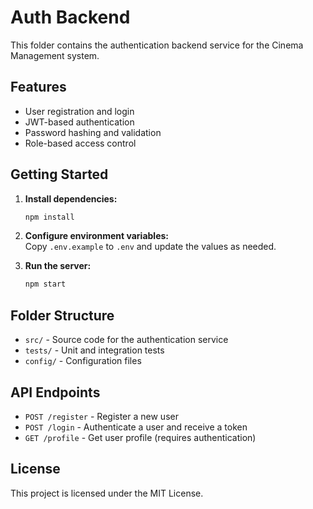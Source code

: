 # Auth Backend

This folder contains the authentication backend service for the Cinema Management system.

## Features

- User registration and login
- JWT-based authentication
- Password hashing and validation
- Role-based access control

## Getting Started

1. **Install dependencies:**
    ```bash
    npm install
    ```
2. **Configure environment variables:**  
    Copy `.env.example` to `.env` and update the values as needed.

3. **Run the server:**
    ```bash
    npm start
    ```

## Folder Structure

- `src/` - Source code for the authentication service
- `tests/` - Unit and integration tests
- `config/` - Configuration files

## API Endpoints

- `POST /register` - Register a new user
- `POST /login` - Authenticate a user and receive a token
- `GET /profile` - Get user profile (requires authentication)

## License

This project is licensed under the MIT License.
